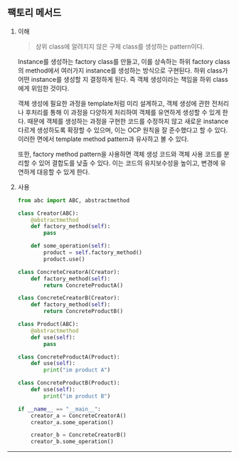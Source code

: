 ## 팩토리 메서드

1. 이해

   > 상위 class에 알려지지 않은 구체 class를 생성하는 pattern이다.

   Instance를 생성하는 factory class를 만들고, 이를 상속하는 하위 factory class의 method에서 여러가지 instance를 생성하는 방식으로 구현된다. 하위 class가 어떤 instance를 생성할 지 결정하게 된다. 즉 객체 생성이라는 책임을 하위 class에게 위임한 것이다.

   객체 생성에 필요한 과정을 template처럼 미리 설계하고, 객체 생성에 관한 전처리나 후처리를 통해 이 과정을 다양하게 처리하여 객체를 유연하게 생성할 수 있게 한다. 때문에 객체를 생성하는 과정을 구현한 코드를 수정하지 않고 새로운 instance 다르게 생성하도록 확장할 수 있으며, 이는 OCP 원칙을 잘 준수했다고 할 수 있다. 이러한 면에서 template method pattern과 유사하고 볼 수 있다.

   또한, factory method pattern을 사용하면 객체 생성 코드와 객체 사용 코드를 분리할 수 있어 결합도를 낮출 수 있다. 이는 코드의 유지보수성을 높이고, 변경에 유연하게 대응할 수 있게 한다.

2. 사용

   ```python
   from abc import ABC, abstractmethod

   class Creator(ABC):
       @abstractmethod
       def factory_method(self):
           pass

       def some_operation(self):
           product = self.factory_method()
           product.use()

   class ConcreteCreatorA(Creator):
       def factory_method(self):
           return ConcreteProductA()

   class ConcreteCreatorB(Creator):
       def factory_method(self):
           return ConcreteProductB()

   class Product(ABC):
       @abstractmethod
       def use(self):
           pass

   class ConcreteProductA(Product):
       def use(self):
           print("im product A")

   class ConcreteProductB(Product):
       def use(self):
           print("im product B")

   if __name__ == "__main__":
       creator_a = ConcreteCreatorA()
       creator_a.some_operation()

       creator_b = ConcreteCreatorB()
       creator_b.some_operation()
   ```

---
